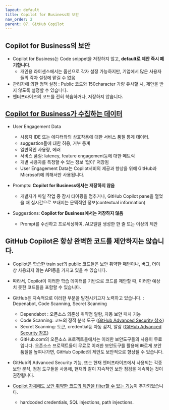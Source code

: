 ```yaml
---
layout: default
title: Copilot for Business의 보안
nav_order: 2
parent: 07. GitHub Copilot
---
```


## Copilot for Business의 보안
- Copilot for Business는 Code snippet을 저장하지 않고, __default로 제안 즉시 폐기합니다__.
    - 개인용 라이센스에서는 옵션으로 각자 설정 가능하지만, 기업에서 많은 사용자들의 각자 설정에 맡길 수 없음
- 관리자에 의한 정책 설정 : Public 코드와 150character 가량 유사할 시, 제안을 받지 않도록 설정할 수 있습니다.
- 엔터프라이즈의 코드를 전혀 학습하거나, 저장하지 않습니다. 


## [Copilot for Business가 수집하는 데이터](https://docs.github.com/en/enterprise-cloud@latest/copilot/overview-of-github-copilot/about-github-copilot-for-business#what-data-does-github-copilot-for-business-collect)
- User Engagement Data
    - 사용자 IDE 또는 에디터와의 상호작용에 대한 서비스 품질 통계 데이터. 
    - suggestion들에 대한 허용, 거부 통계
    - 일반적인 사용량, 에러
    - 서비스 품질: latency, feature engagement등에 대한 메트릭
    - 개별 사용자를 특정할 수 있는 정보 '없이' 저장됨
    - User Engagement Data는 Copilot서비의 제공과 향상을 위해 GitHub과 Microsoft에 의해서만 사용됩니다. 

- Prompts: __Copilot for Business에서는 저장하지 않음__
    - 개발자가 파일 작업 중 잠시 타이핑을 멈추거나, GitHub Copilot pane을 열었을 때 실시간으로 보내지는 문맥적인 정보(contextual information)

- Suggestions: __Copilot for Business에서는 저장하지 않음__
    - Prompt를 수신하고 프로세싱하여, AI모델일 생성한 한 줄 또는 이상의 제안

## GitHub Copilot은 항상 완벽한 코드를 제안하지는 않습니다. 
- Copilot은 학습한 train set의 public 코드들은 보안 취약한 패턴이나, 버그, 더이상 사용되지 않는 API등을 가지고 있을 수 있습니다. 
- 따라서, Copilot이 이러한 학습 데이터를 기반으로 코드를 제안할 때, 이러한 예상치 못한 코드들을 포함할 수 있습니다. 
- GitHub은 지속적으로 이러한 부분을 발전시키고자 노력하고 있습니다. : Depenabot, Code Scanning, Secret Scanning
    - Dependabot : 오픈소스 의존성 취약점 알람, 자동 보안 패치 기능
    - Code Scanning: 코드의 정적 분석 도구 ([GitHub Advanced Security 참조](../Ch5.GitHub%20Advanced%20Security/01.GitHub%EC%9D%98%20%EB%B3%B4%EC%95%88%EA%B8%B0%EB%8A%A5%20%EC%A0%95%EB%A6%AC.md))
    - Secret Scanning: 토큰, credential등 자동 감지, 알람  ([GitHub Advanced Security 참조](../Ch5.GitHub%20Advanced%20Security/01.GitHub%EC%9D%98%20%EB%B3%B4%EC%95%88%EA%B8%B0%EB%8A%A5%20%EC%A0%95%EB%A6%AC.md))
    - GitHub.com의 오픈소스 프로젝트들에서는 이러한 보안도구들의 사용이 무료 입니다. 오픈소스 프로젝트들이 무료로 이러한 보안도구를 활용해 빠로게 보안 품질을 높여나가면, GitHub Copilot의 제안도 보안적으로 향상될 수 있습니다. 
- GitHub의 Advanced Security 기능, 또는 현재 엔터프라이즈에서 사용되는 각종 보안 분석, 점검 도구들을 사용해, 현재와 같이 지속적인 보안 점검을 계속하는 것이 권장됩니다.
- [Copilot 자체에도 보안 취약한 코드의 제안을 filter할 수 있는 기능](https://github.blog/2023-02-14-github-copilot-now-has-a-better-ai-model-and-new-capabilities/)이 추가되었습니다.

    -  hardcoded credentials, SQL injections, path injections. 


